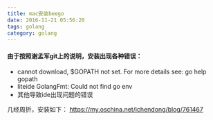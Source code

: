 ```yaml
---
title: mac安装beego
date: 2016-11-21 05:56:20
tags: golang
category: golang
---
```


#### 由于按照谢孟军git上的说明，安装出现各种错误：

- cannot download, $GOPATH not set. For more details see: go help gopath
- liteide GolangFmt: Could not find go env
- 其他导致ide出现问题的错误


几经周折，安装如下：
https://my.oschina.net/ichendong/blog/761467
